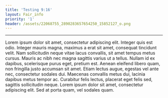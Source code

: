 ```yaml
---
title: 'Testing 9:16'
layout: Fair_info
priority: '1'
header: /assets/22068755_2890283657654250_15852127_o.png
---
```

---

Lorem ipsum dolor sit amet, consectetur adipiscing elit. Integer quis
est odio. Integer mauris magna, maximus a erat sit amet, consequat
tincidunt velit. Nam sollicitudin neque vitae lacus convallis, sit amet
tempus metus cursus. Mauris ac nibh nec magna sagittis varius ut a
tellus. Nullam id ex dapibus, scelerisque purus eget, pretium est.
Aenean eleifend libero quam, non fringilla justo accumsan sit amet.
Etiam lectus augue, egestas vel ante nec, consectetur sodales dui.
Maecenas convallis metus dui, lacinia dapibus metus tempor ac. Curabitur
felis lectus, placerat eget felis sed, sagittis sollicitudin neque.
Lorem ipsum dolor sit amet, consectetur adipiscing elit. Sed at porta
quam, vel sodales quam.
